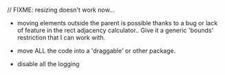 
// FIXME: resizing doesn't work now...

-  moving elements outside the parent is possible thanks to a bug
   or lack of feature in the rect adjacency calculator..  Give it a generic
   'bounds' restriction that I can work with.



- move ALL the code into a 'draggable' or other package.

- disable all the logging
